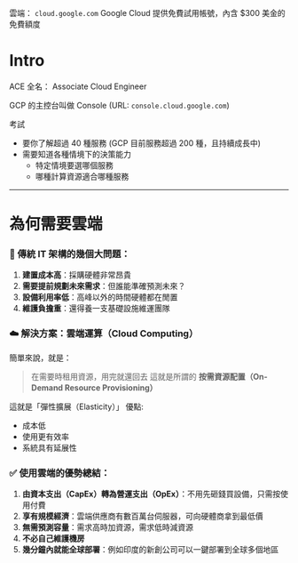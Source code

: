 
雲端： `cloud.google.com`
Google Cloud 提供免費試用帳號，內含 $300 美金的免費額度

# Intro
ACE 全名： Associate Cloud Engineer

GCP 的主控台叫做 Console (URL: `console.cloud.google.com`)

考試
- 要你了解超過 40 種服務 (GCP 目前服務超過 200 種，且持續成長中)
- 需要知道各種情境下的決策能力
  - 特定情境要選哪個服務
  - 哪種計算資源適合哪種服務

---

# 為何需要雲端

### 🔧 傳統 IT 架構的幾個大問題：
1. **建置成本高**：採購硬體非常昂貴
2. **需要提前規劃未來需求**：但誰能準確預測未來？
3. **設備利用率低**：高峰以外的時間硬體都在閒置
4. **維護負擔重**：還得養一支基礎設施維運團隊

### ☁️ 解決方案：**雲端運算（Cloud Computing）**

簡單來說，就是：

> 在需要時租用資源，用完就還回去
> 這就是所謂的 **按需資源配置（On-Demand Resource Provisioning）**

這就是「彈性擴展（Elasticity）」
優點:
- 成本低
- 使用更有效率
- 系統具有延展性

### ✅ 使用雲端的優勢總結：

1. **由資本支出（CapEx）轉為營運支出（OpEx）**：不用先砸錢買設備，只需按使用付費
2. **享有規模經濟**：雲端供應商有數百萬台伺服器，可向硬體商拿到最低價
3. **無需預測容量**：需求高時加資源，需求低時減資源
4. **不必自己維護機房**
5. **幾分鐘內就能全球部署**：例如印度的新創公司可以一鍵部署到全球多個地區

